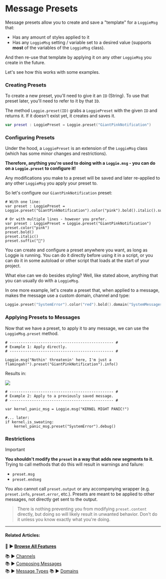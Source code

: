# Message Presets

Message presets allow you to create and save a "template" for a `LoggieMsg` that:

* Has any amount of styles applied to it
* Has any `LoggieMsg` setting / variable set to a desired value (supports **most** of the variables of the `LoggieMsg` class).

And then re-use that template by applying it on any other `LoggieMsg` you create in the future.

Let's see how this works with some examples.
### Creating Presets

To create a new preset, you'll need to give it an `ID` (String).
To use that preset later, you'll need to refer to it by that `ID`.

The method `Loggie.preset(ID)` grabs a `LoggiePreset` with the given `ID` and returns it. 
If it doesn't exist yet, it creates and saves it.

```swift
var preset : LoggiePreset = Loggie.preset("GiantPinkNotification") 
```

### Configuring Presets

Under the hood, a `LoggiePreset` is an extension of the `LoggieMsg` class (which has some minor changes and restrictions).

**Therefore, anything you're used to doing with a `Loggie.msg` - you can do on a `Loggie.preset` to configure it!**

Any modifications you make to a preset will be saved and later re-applied to any other `LoggieMsg` you apply your preset to.

So let's configure our `GiantPinkNotification` preset:

```gdscript
# With one line:
var preset : LoggiePreset = Loggie.preset("GiantPinkNotification").color("pink").bold().italic().suffix("🦩")

# Or with multiple lines - however you prefer.
var preset : LoggiePreset = Loggie.preset("GiantPinkNotification")
preset.color("pink")
preset.bold()
preset.italic()
preset.suffix("🦩")
```

You can create and configure a preset anywhere you want, as long as Loggie is running.
You can do it directly before using it in a script, or you can do it in some autoload or other script that loads at the start of your project.

What else can we do besides styling?
Well, like stated above, anything that you can usually do with a `LoggieMsg`.

In one more example, let's create a preset that, when applied to a message, makes the message use a custom domain, channel and type:

```swift
Loggie.preset("SystemError").color("red").bold().domain("SystemMessages").channel("SystemLogs").type("error")
```

### Applying Presets to Messages

Now that we have a preset, to apply it to any message, we can use the `LoggieMsg.preset` method.

```gdscript
# ----------------------------------------------- #
# Example 1: Apply directly.
# ----------------------------------------------- #

Loggie.msg("Nothin' threatenin' here, I'm just a flamingah!").preset("GiantPinkNotification").info()
```

Results in:

![](https://i.imgur.com/A9kfrZP.png)

```gdscript
# ----------------------------------------------- #
# Example 2: Apply to a previously saved message.
# ----------------------------------------------- #

var kernel_panic_msg = Loggie.msg("KERNEL MIGHT PANIC!")

#... later:
if kernel.is_sweating:
	kernel_panic_msg.preset("SystemError").debug()
```

### Restrictions

>[!IMPORTANT]
>**You shouldn't modify the `preset` in a way that adds new segments to it.**
>Trying to call methods that do this will result in warnings and failure:
>* `preset.msg`
>* `preset.endseg`
>
>You also cannot call `preset.output` or any accompanying wrapper (e.g. `preset.info`, `preset.error`, etc.). 
>Presets are meant to be applied to other messages, not directly get sent to the output.

> There is nothing preventing you from modifying `preset.content` directly, but doing so will likely result in unwanted behavior. Don't do it unless you know exactly what you're doing.

---
#### Related Articles:
👀 **► [Browse All Features](../ALL_FEATURES.md)**

📚 ► [Channels](../features/CHANNELS.md)  
📚 ► [Composing Messages](../features/COMPOSE_AND_OUTPUT_MESSAGES.md)  
📚 ► [Message Types](MESSAGE_TYPES.md)
📚 ► [Domains](../features/DOMAINS.md)